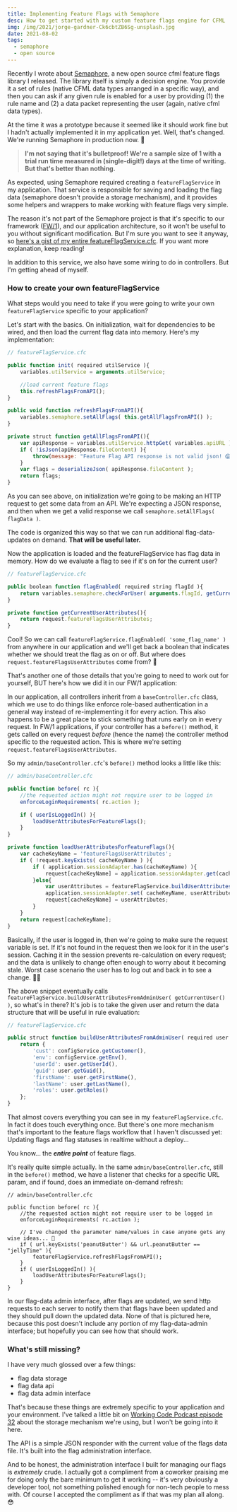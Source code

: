 ```yaml
---
title: Implementing Feature Flags with Semaphore
desc: How to get started with my custom feature flags engine for CFML
img: /img/2021/jorge-gardner-Ck6cbtZB6Sg-unsplash.jpg
date: 2021-08-02
tags:
  - semaphore
  - open source
---
```


Recently I wrote about [Semaphore][semaphore], a new open source cfml feature flags library I released. The library itself is simply a decision engine. You provide it a set of rules (native CFML data types arranged in a specific way), and then you can ask if any given rule is enabled for a user by providing (1) the rule name and (2) a data packet representing the user (again, native cfml data types).

At the time it was a prototype because it seemed like it should work fine but I hadn't actually implemented it in my application yet. Well, that's changed. We're running Semaphore in production now. 🥳

> **I'm not saying that it's bulletproof! We're a sample size of 1 with a trial run time measured in (single-digit!) days at the time of writing. But that's better than nothing.**

As expected, using Semaphore required creating a `featureFlagService` in my application. That service is responsible for saving and loading the flag data (semaphore doesn't provide a storage mechanism), and it provides some helpers and wrappers to make working with feature flags very simple.

The reason it's not part of the Semaphore project is that it's specific to our framework ([FW/1][fw1]), and our application architecture, so it won't be useful to you without significant modification. But I'm sure you want to see it anyway, so [here's a gist of my entire featureFlagService.cfc][featureflagservicegist]. If you want more explanation, keep reading!

In addition to this service, we also have some wiring to do in controllers. But I'm getting ahead of myself.

### How to create your own featureFlagService

What steps would you need to take if you were going to write your own `featureFlagService` specific to your application?

Let's start with the basics. On initialization, wait for dependencies to be wired, and then load the current flag data into memory. Here's my implementation:

```js
// featureFlagService.cfc

public function init( required utilService ){
	variables.utilService = arguments.utilService;

	//load current feature flags
	this.refreshFlagsFromAPI();
}

public void function refreshFlagsFromAPI(){
	variables.semaphore.setAllFlags( this.getAllFlagsFromAPI() );
}

private struct function getAllFlagsFromAPI(){
	var apiResponse = variables.utilService.httpGet( variables.apiURL );
	if ( !isJson(apiResponse.fileContent) ){
		throw(message: "Feature Flag API response is not valid json! 😱", detail: apiResponse.fileContent);
	}
	var flags = deserializeJson( apiResponse.fileContent );
	return flags;
}
```

As you can see above, on initialization we're going to be making an HTTP request to get some data from an API. We're expecting a JSON response, and then when we get a valid response we call `semaphore.setAllFlags( flagData )`.

The code is organized this way so that we can run additional flag-data-updates on demand. **That will be useful later.**

Now the application is loaded and the featureFlagService has flag data in memory. How do we evaluate a flag to see if it's on for the current user?

```js
// featureFlagService.cfc

public boolean function flagEnabled( required string flagId ){
	return variables.semaphore.checkForUser( arguments.flagId, getCurrentUserAttributes() );
}

private function getCurrentUserAttributes(){
	return request.featureFlagsUserAttributes;
}
```

Cool! So we can call `featureFlagService.flagEnabled( 'some_flag_name' )` from anywhere in our application and we'll get back a boolean that indicates whether we should treat the flag as on or off. But where does `request.featureFlagsUserAttributes` come from? 🤔

That's another one of those details that you're going to need to work out for yourself, BUT here's how we did it in our FW/1 application:

In our application, all controllers inherit from a `baseController.cfc` class, which we use to do things like enforce role-based authentication in a general way instead of re-implementing it for every action. This also happens to be a great place to stick something that runs early on in every request. In FW/1 applications, if your controller has a `before()` method, it gets called on every request _before_ (hence the name) the controller method specific to the requested action. This is where we're setting `request.featureFlagsUserAttributes`.

So my `admin/baseController.cfc`'s `before()` method looks a little like this:

```js
// admin/baseController.cfc

public function before( rc ){
	//the requested action might not require user to be logged in
	enforceLoginRequirements( rc.action );

	if ( userIsLoggedIn() ){
		loadUserAttributesForFeatureFlags();
	}
}

private function loadUserAttributesForFeatureFlags(){
	var cacheKeyName = 'featureFlagsUserAttributes';
	if ( !request.keyExists( cacheKeyName ) ){
		if ( application.sessionAdapter.has(cacheKeyName) ){
			request[cacheKeyName] = application.sessionAdapter.get(cacheKeyName);
		}else{
			var userAttributes = featureFlagService.buildUserAttributesFromAdminUser( getCurrentUser() );
			application.sessionAdapter.set( cacheKeyName, userAttributes );
			request[cacheKeyName] = userAttributes;
		}
	}
	return request[cacheKeyName];
}
```

Basically, if the user is logged in, then we're going to make sure the request variable is set. If it's not found in the request then we look for it in the user's session. Caching it in the session prevents re-calculation on every request; and the data is unlikely to change often enough to worry about it becoming stale. Worst case scenario the user has to log out and back in to see a change. 🤷‍♂️

The above snippet eventually calls `featureFlagService.buildUserAttributesFromAdminUser( getCurrentUser() )`, so what's in there? It's job is to take the given user and return the data structure that will be useful in rule evaluation:

```js
// featureFlagService.cfc

public struct function buildUserAttributesFromAdminUser( required user ){
	return {
		'cust': configService.getCustomer(),
		'env': configService.getEnv(),
		'userId': user.getUserId(),
		'guid': user.getGuid(),
		'firstName': user.getFirstName(),
		'lastName': user.getLastName(),
		'roles': user.getRoles()
	};
}
```

That almost covers everything you can see in my `featureFlagService.cfc`. In fact it does touch everything once. But there's one more mechanism that's important to the feature flags workflow that I haven't discussed yet: Updating flags and flag statuses in realtime without a deploy...

You know... the _**entire point**_ of feature flags.

It's really quite simple actually. In the same `admin/baseController.cfc`, still in the `before()` method, we have a listener that checks for a specific URL param, and if found, does an immediate on-demand refresh:

```js/6-9
// admin/baseController.cfc

public function before( rc ){
	//the requested action might not require user to be logged in
	enforceLoginRequirements( rc.action );

	// I've changed the parameter name/values in case anyone gets any wise ideas... 🤨
	if ( url.keyExists('peanutButter') && url.peanutButter == "jellyTime" ){
		featureFlagService.refreshFlagsFromAPI();
	}
	if ( userIsLoggedIn() ){
		loadUserAttributesForFeatureFlags();
	}
}
```

In our flag-data admin interface, after flags are updated, we send http requests to each server to notify them that flags have been updated and they should pull down the updated data. None of that is pictured here, because this post doesn't include any portion of my flag-data-admin interface; but hopefully you can see how that should work.

### What's still missing?

I have very much glossed over a few things:

- flag data storage
- flag data api
- flag data admin interface

That's because these things are extremely specific to your application and your environment. I've talked a little bit on [Working Code Podcast episode 32][wc32] about the storage mechanism we're using, but I won't be going into it here.

The API is a simple JSON responder with the current value of the flags data file. It's built into the flag administration interface.

And to be honest, the administration interface I built for managing our flags is _extremely_ crude. I actually got a compliment from a coworker praising me for doing only the bare minimum to get it working -- it's very obviously a developer tool, not something polished enough for non-tech people to mess with. Of course I accepted the compliment as if that was my plan all along. 😳

[semaphore]: /tags/semaphore/
[fw1]: https://framework-one.github.io/
[featureflagservicegist]: https://gist.github.com/atuttle/f695c8f27011ea2e7176e30f57d25a67
[wc32]: https://workingcode.dev/episodes/032-what-comes-after-senior-developer/
